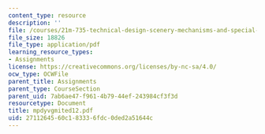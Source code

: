 ```yaml
---
content_type: resource
description: ''
file: /courses/21m-735-technical-design-scenery-mechanisms-and-special-effects-spring-2004/2711264560c183336fdc0ded2a51644c_mpdyvgmited12.pdf
file_size: 18826
file_type: application/pdf
learning_resource_types:
- Assignments
license: https://creativecommons.org/licenses/by-nc-sa/4.0/
ocw_type: OCWFile
parent_title: Assignments
parent_type: CourseSection
parent_uid: 7ab6ae47-f961-4b79-44ef-243984cf3f3d
resourcetype: Document
title: mpdyvgmited12.pdf
uid: 27112645-60c1-8333-6fdc-0ded2a51644c
---
```

